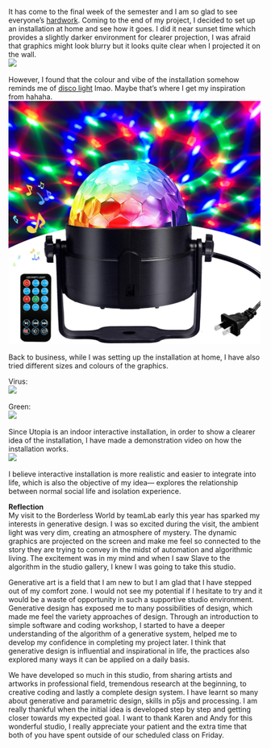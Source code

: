 It has come to the final week of the semester and I am so glad to see everyone’s [hardwork](https://karenanndonnachie.github.io/Slave-To-The-Algorithm/Slave_ribbon/). Coming to the end of my project, I decided to set up an installation at home and see how it goes. I did it near sunset time which provides a slightly darker environment for clearer projection, I was afraid that graphics might look blurry but it looks quite clear when I projected it on the wall. <br/>
<img src="images/projection.gif">

However, I found that the colour and vibe of the installation somehow reminds me of [disco light](https://www.amazon.com.au/Karaoke-Machine-Portable-Activated-Festival/dp/B01JO7AEK0/ref=sr_1_17?dchild=1&keywords=disco+light&qid=1603286523&sr=8-17) lmao. Maybe that’s where I get my inspiration from hahaha. <br/>
<img src="images/disco.jpg" width = 500>

Back to business, while I was setting up the installation at home, I have also tried different sizes and colours of the graphics. 

Virus:<br/>
<img src="images/virus.gif">

Green:<br/>
<img src="images/green.gif">

Since Utopia is an indoor interactive installation, in order to show a clearer idea of the installation, I have made a demonstration video on how the installation works.<br/>
<img src="images/utopia.gif">

I believe interactive installation is more realistic and easier to integrate into life, which is also the objective of my idea— explores the relationship between normal social life and isolation experience.

**Reflection**<br/>
My visit to the Borderless World by teamLab early this year has sparked my interests in generative design. I was so excited during the visit, the ambient light was very dim, creating an atmosphere of mystery. The dynamic graphics are projected on the screen and make me feel so connected to the story they are trying to convey in the midst of automation and algorithmic living. The excitement was in my mind and when I saw Slave to the algorithm in the studio gallery, I knew I was going to take this studio. 

Generative art is a field that I am new to but I am glad that I have stepped out of my comfort zone.
I would not see my potential if I hesitate to try and it would be a waste of opportunity in such a  supportive studio environment. Generative design has exposed me to many possibilities of design, which made me feel the variety approaches of design. Through an introduction to simple software and coding workshop, I started to have a deeper understanding of the algorithm of a generative system, helped me to develop my confidence in completing my project later. I think that generative design is influential and inspirational in life, the practices also explored many ways it can be applied on a daily basis. 

We have developed so much in this studio, from sharing artists and artworks in professional field, tremendous research at the beginning, to creative coding and lastly a complete design system. I have learnt so many about generative and parametric design, skills in p5js and processing. I am really thankful when the initial idea is developed step by step and getting closer towards my expected goal. I want to thank Karen and Andy for this wonderful studio, I really appreciate your patient and the extra time that both of you have spent outside of our scheduled class on Friday. 

